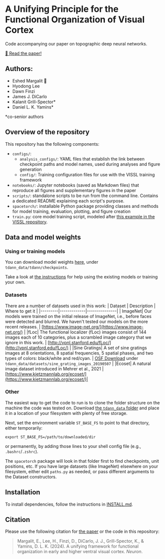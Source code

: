 # A Unifying Principle for the Functional Organization of Visual Cortex
Code accompanying our paper on topographic deep neural networks.

[:link: Read the paper!](https://www.cell.com/neuron/abstract/S0896-6273(24)00279-4)

## Authors:
* Eshed Margalit :email:
* Hyodong Lee
* Dawn Finzi
* James J. DiCarlo
* Kalanit Grill-Spector*
* Daniel L. K. Yamins*

*co-senior authors

## Overview of the repository
This repository has the following components:
* `configs/`: 
    * `analysis_configs/`: YAML files that establish the link between checkpoint paths and model names, used during analyses and figure generation
    * `config/`: Training configuration files for use with the VISSL training framework
* `notebooks/`: Jupyter notebooks (saved as Markdown files) that reproduce all figures and supplementary figures in the paper
* `scripts/`: standalone scripts to be run from the command line. Contains a dedicated README explaining each script's purpose.
* `spacetorch/`: installable Python package providing classes and methods for model training, evaluation, plotting, and figure creation
* `train.py`: core model training script, modeled after [this example in the VISSL repository](https://github.com/facebookresearch/vissl/blob/main/tools/run_distributed_engines.py).

## Data and model weights
### Using or training models
You can download model weights [here](https://osf.io/64qv3/), under `tdann_data/tdann/checkpoints`.

Take a look at [the instructions](demo/README.md) for help using the existing models or training your own.

### Datasets
There are a number of datasets used in this work:
| Dataset | Description | Where to get it |
|---------|-------------|---------------|
| ImageNet| Our models were trained on the initial release of ImageNet, i.e., before faces were detected and blurred. We haven't tested our models on the more recent releases. | [https://www.image-net.org/](https://www.image-net.org/) |
|fLoc| The functional localizer (fLoc) images consist of 144 images each of 10 categories, plus a scrambled image category that we ignore in this work. | [http://vpnl.stanford.edu/fLoc/](http://vpnl.stanford.edu/fLoc/) |
|Sine Gratings| A set of sine gratings images at 8 orientations, 8 spatial frequencies, 5 spatial phases, and two types of colors: black/white and red/cyan. | [OSF Download](https://osf.io/64qv3/) under `tdann_data/datasets/sine_grating_images_20190507` | 
|Ecoset| A natural image dataset introduced in Mehrer et al., 2021 | [https://www.kietzmannlab.org/ecoset/](https://www.kietzmannlab.org/ecoset/)|

### Other
The easiest way to get the code to run is to clone the folder structure on the machine the code was tested on.
Download [the `tdann_data` folder](https://osf.io/64qv3/) and place it in a location of your filesystem with plenty of free storage.

Next, set the environment variable `ST_BASE_FS` to point to that directory, either temporarily:
```
export ST_BASE_FS=/path/to/downloaded/dir
```
or permanently, by adding those lines to your shell config file (e.g., `.bashrc`/`.zshrc`).

The `spacetorch` package will look in that folder first to find checkpoints, unit positions, etc.
If you have large datasets (like ImageNet) elsewhere on your filesystem, either edit `paths.py` as needed, or pass different arguments to the Dataset constructors.

## Installation
To install dependencies, follow the instructions in [INSTALL.md](INSTALL.md).

## Citation
Please use the following citation for [the paper](https://authors.elsevier.com/a/1j3oA3BtfH9A7g) or the code in this repository:

>Margalit, E., Lee, H., Finzi, D., DiCarlo, J. J., Grill-Spector, K., & Yamins, D. L. K. (2024). A unifying framework for functional organization in early and higher ventral visual cortex. _Neuron_.
